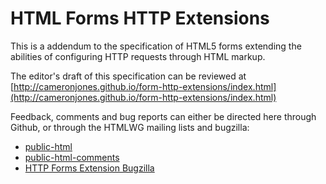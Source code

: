 HTML Forms HTTP Extensions
==========================

This is a addendum to the specification of HTML5 forms extending the abilities of configuring HTTP requests through HTML markup.

The editor's draft of this specification can be reviewed at [http://cameronjones.github.io/form-http-extensions/index.html](http://cameronjones.github.io/form-http-extensions/index.html)

Feedback, comments and bug reports can either be directed here through Github, or through the HTMLWG mailing lists and bugzilla:

 * [public-html](http://lists.w3.org/Archives/Public/public-html/) 
 * [public-html-comments](http://lists.w3.org/Archives/Public/public-html-comments/)
 * [HTTP Forms Extension Bugzilla](https://www.w3.org/Bugs/Public/buglist.cgi?product=HTML%20WG&component=HTTP%20Forms%20Extension)

